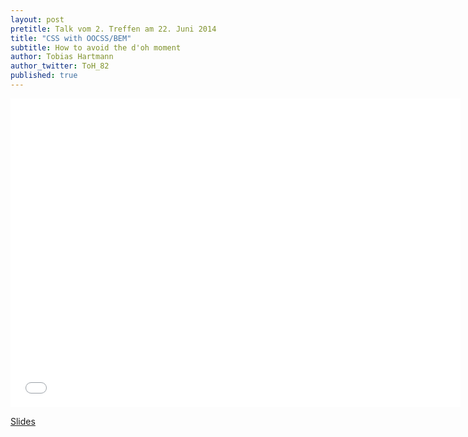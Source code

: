 ```yaml
---
layout: post
pretitle: Talk vom 2. Treffen am 22. Juni 2014
title: "CSS with OOCSS/BEM"
subtitle: How to avoid the d'oh moment
author: Tobias Hartmann
author_twitter: ToH_82
published: true
---
```


<iframe src="//toh82.github.io/oocss_bem_slides/" width="720" height="494" scrolling="no" frameborder="0" webkitallowfullscreen mozallowfullscreen allowfullscreen></iframe>

[Slides](http://toh82.github.io/oocss_bem_slides/)
